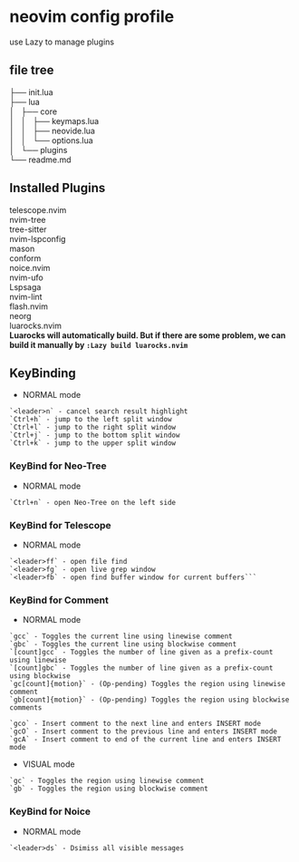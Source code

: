 # neovim config profile

use Lazy to manage plugins

## file tree

├── init.lua<br>
├── lua<br>
│   ├── core<br>
│   │   ├── keymaps.lua<br>
│   │   ├── neovide.lua<br>
│   │   └── options.lua<br>
│   └── plugins<br>
└── readme.md<br>

## Installed Plugins

telescope.nvim<br>
nvim-tree<br>
tree-sitter<br>
nvim-lspconfig<br>
mason<br>
conform<br>
noice.nvim<br>
nvim-ufo<br>
Lspsaga<br>
nvim-lint<br>
flash.nvim<br>
neorg<br>
luarocks.nvim<br>
<strong>Luarocks will automatically build. But if there are some problem, we can build it manually by `:Lazy build luarocks.nvim`</strong>

## KeyBinding

- NORMAL mode

```help
`<leader>n` - cancel search result highlight
`Ctrl+h` - jump to the left split window
`Ctrl+l` - jump to the right split window
`Ctrl+j` - jump to the bottom split window
`Ctrl+k` - jump to the upper split window
```

### KeyBind for Neo-Tree

- NORMAL mode

```help
`Ctrl+n` - open Neo-Tree on the left side
```

### KeyBind for Telescope

- NORMAL mode

````help
`<leader>ff` - open file find
`<leader>fg` - open live grep window
`<leader>fb` - open find buffer window for current buffers```
````

### KeyBind for Comment

- NORMAL mode

```help
`gcc` - Toggles the current line using linewise comment
`gbc` - Toggles the current line using blockwise comment
`[count]gcc` - Toggles the number of line given as a prefix-count using linewise
`[count]gbc` - Toggles the number of line given as a prefix-count using blockwise
`gc[count]{motion}` - (Op-pending) Toggles the region using linewise comment
`gb[count]{motion}` - (Op-pending) Toggles the region using blockwise comments
```

```help
`gco` - Insert comment to the next line and enters INSERT mode
`gcO` - Insert comment to the previous line and enters INSERT mode
`gcA` - Insert comment to end of the current line and enters INSERT mode
```

- VISUAL mode

```help
`gc` - Toggles the region using linewise comment
`gb` - Toggles the region using blockwise comment
```

### KeyBind for Noice

- NORMAL mode

```help
`<leader>ds` - Dsimiss all visible messages
```
